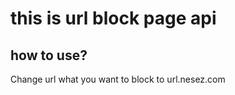<h1>this is url block page api</h1>
<h2>how to use?</h2>
  Change url what you want to block to url.nesez.com
  
